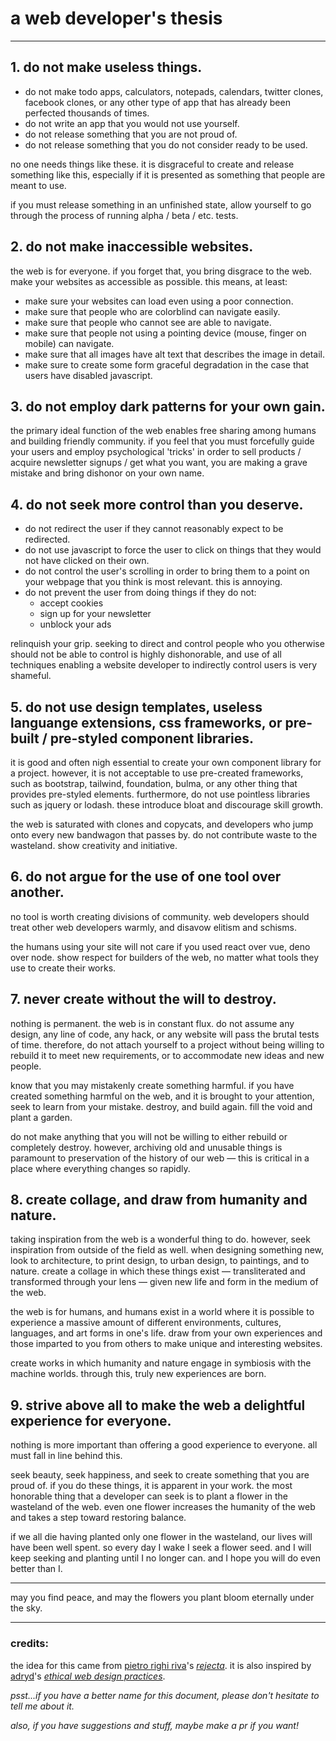 # a web developer's thesis

* * *

## 1. do not make useless things.

-   do not make todo apps, calculators, notepads, calendars, twitter clones, facebook clones, or any other type of app that has already been perfected thousands of times.
-   do not write an app that you would not use yourself.
-   do not release something that you are not proud of.
-   do not release something that you do not consider ready to be used.

no one needs things like these. it is disgraceful to create and release something like this, especially if it is presented as something that people are meant to use.

if you must release something in an unfinished state, allow yourself to go through the process of running alpha / beta / etc. tests.

## 2. do not make inaccessible websites.

the web is for everyone. if you forget that, you bring disgrace to the web. make your websites as accessible as possible. this means, at least:

-   make sure your websites can load even using a poor connection.
-   make sure that people who are colorblind can navigate easily.
-   make sure that people who cannot see are able to navigate.
-   make sure that people not using a pointing device (mouse, finger on mobile) can navigate.
-   make sure that all images have alt text that describes the image in detail.
-   make sure to create some form graceful degradation in the case that users have disabled javascript.

## 3. do not employ dark patterns for your own gain.

the primary ideal function of the web enables free sharing among humans and building friendly community. if you feel that you must forcefully guide your users and employ psychological 'tricks' in order to sell products / acquire newsletter signups / get what you want, you are making a grave mistake and bring dishonor on your own name.

## 4. do not seek more control than you deserve.

-   do not redirect the user if they cannot reasonably expect to be redirected.
-   do not use javascript to force the user to click on things that they would not have clicked on their own.
-   do not control the user's scrolling in order to bring them to a point on your webpage that you think is most relevant. this is annoying.
-   do not prevent the user from doing things if they do not:
    -   accept cookies
    -   sign up for your newsletter
    -   unblock your ads

relinquish your grip. seeking to direct and control people who you otherwise should not be able to control is highly dishonorable, and use of all techniques enabling a website developer to indirectly control users is very shameful.

## 5. do not use design templates, useless languange extensions, css frameworks, or pre-built / pre-styled component libraries.

it is good and often nigh essential to create your own component library for a project. however, it is not acceptable to use pre-created frameworks, such as bootstrap, tailwind, foundation, bulma, or any other thing that provides pre-styled elements. furthermore, do not use pointless libraries such as jquery or lodash. these introduce bloat and discourage skill growth.

the web is saturated with clones and copycats, and developers who jump onto every new bandwagon that passes by. do not contribute waste to the wasteland. show creativity and initiative.

## 6. do not argue for the use of one tool over another.

no tool is worth creating divisions of community. web developers should treat other web developers warmly, and disavow elitism and schisms.

the humans using your site will not care if you used react over vue, deno over node. show respect for builders of the web, no matter what tools they use to create their works.

## 7. never create without the will to destroy.

nothing is permanent. the web is in constant flux. do not assume any design, any line of code, any hack, or any website will pass the brutal tests of time. therefore, do not attach yourself to a project without being willing to rebuild it to meet new requirements, or to accommodate new ideas and new people.

know that you may mistakenly create something harmful. if you have created something harmful on the web, and it is brought to your attention, seek to learn from your mistake. destroy, and build again. fill the void and plant a garden.

do not make anything that you will not be willing to either rebuild or completely destroy. however, archiving old and unusable things is paramount to preservation of the history of our web &mdash; this is critical in a place where everything changes so rapidly.

## 8. create collage, and draw from humanity and nature.

taking inspiration from the web is a wonderful thing to do. however, seek inspiration from outside of the field as well. when designing something new, look to architecture, to print design, to urban design, to paintings, and to nature. create a collage in which these things exist &mdash; transliterated and transformed through your lens &mdash; given new life and form in the medium of the web.

the web is for humans, and humans exist in a world where it is possible to experience a massive amount of different environments, cultures, languages, and art forms in one's life. draw from your own experiences and those imparted to you from others to make unique and interesting websites.

create works in which humanity and nature engage in symbiosis with the machine worlds. through this, truly new experiences are born.

## 9. strive above all to make the web a delightful experience for everyone.

nothing is more important than offering a good experience to everyone. all must fall in line behind this.

seek beauty, seek happiness, and seek to create something that you are proud of. if you do these things, it is apparent in your work. the most honorable thing that a developer can seek is to plant a flower in the wasteland of the web. even one flower increases the humanity of the web and takes a step toward restoring balance.

if we all die having planted only one flower in the wasteland, our lives will have been well spent. so every day I wake I seek a flower seed. and I will keep seeking and planting until I no longer can. and I hope you will do even better than I.

* * *

may you find peace, and may the flowers you plant bloom eternally under the sky.

* * *

### credits:

the idea for this came from [pietro righi riva](https://actofplay.com/)'s *[rejecta](https://actofplay.com/rejecta/)*. it is also inspired by [adryd](https://github.com/adryd325)'s *[ethical web design practices](https://github.com/adryd325/ethical-web-design-practices)*.

*psst...if you have a better name for this document, please don't hesitate to tell me about it.*

*also, if you have suggestions and stuff, maybe make a pr if you want!*

